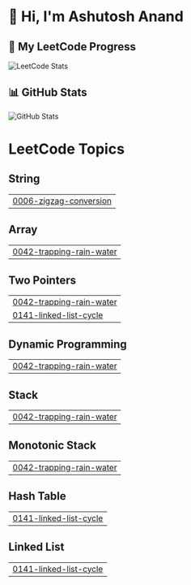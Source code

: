 # 👋 Hi, I'm Ashutosh Anand  

## 🚀 My LeetCode Progress  

![LeetCode Stats](https://leetcard.jacoblin.cool/Ashutoshanand2287?theme=dark&font=baloo&ext=contest)  

## 📊 GitHub Stats  
![GitHub Stats](https://github-readme-stats.vercel.app/api?username=ashutosh2287&show_icons=true&theme=radical)

<!---LeetCode Topics Start-->
# LeetCode Topics
## String
|  |
| ------- |
| [0006-zigzag-conversion](https://github.com/ashutosh2287/Ashutoshanand2287/tree/master/0006-zigzag-conversion) |
## Array
|  |
| ------- |
| [0042-trapping-rain-water](https://github.com/ashutosh2287/Ashutoshanand2287/tree/master/0042-trapping-rain-water) |
## Two Pointers
|  |
| ------- |
| [0042-trapping-rain-water](https://github.com/ashutosh2287/Ashutoshanand2287/tree/master/0042-trapping-rain-water) |
| [0141-linked-list-cycle](https://github.com/ashutosh2287/Ashutoshanand2287/tree/master/0141-linked-list-cycle) |
## Dynamic Programming
|  |
| ------- |
| [0042-trapping-rain-water](https://github.com/ashutosh2287/Ashutoshanand2287/tree/master/0042-trapping-rain-water) |
## Stack
|  |
| ------- |
| [0042-trapping-rain-water](https://github.com/ashutosh2287/Ashutoshanand2287/tree/master/0042-trapping-rain-water) |
## Monotonic Stack
|  |
| ------- |
| [0042-trapping-rain-water](https://github.com/ashutosh2287/Ashutoshanand2287/tree/master/0042-trapping-rain-water) |
## Hash Table
|  |
| ------- |
| [0141-linked-list-cycle](https://github.com/ashutosh2287/Ashutoshanand2287/tree/master/0141-linked-list-cycle) |
## Linked List
|  |
| ------- |
| [0141-linked-list-cycle](https://github.com/ashutosh2287/Ashutoshanand2287/tree/master/0141-linked-list-cycle) |
<!---LeetCode Topics End-->